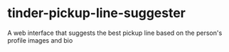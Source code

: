 # tinder-pickup-line-suggester
A web interface that suggests the best pickup line based on the person's profile images and bio
